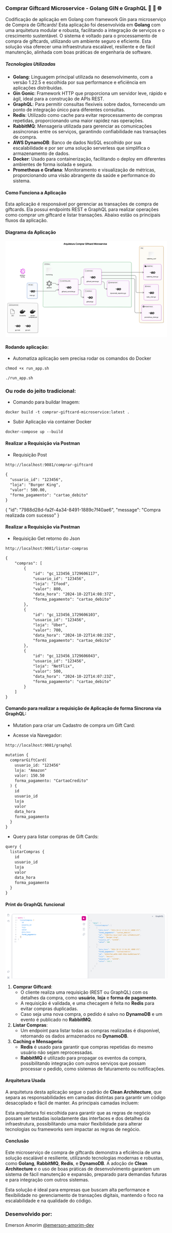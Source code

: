 ### Comprar Giftcard Microservice - Golang GIN e GraphQL 🚀 🔄 🌐

Codificação de aplicação em Golang com framework Gin para microserviço de Compra de Giftcards! Esta aplicação foi desenvolvida em **Golang** com uma arquitetura modular e robusta, facilitando a integração de serviços e o crescimento sustentável. O sistema é voltado para o processamento de compra de giftcards, utilizando um ambiente seguro e eficiente. Esta solução visa oferecer uma infraestrutura escalável, resiliente e de fácil manutenção, alinhada com boas práticas de engenharia de software.

##### Tecnologias Utilizadas
- **Golang**: Linguagem principal utilizada no desenvolvimento, com a versão 1.22.5 e escolhida por sua performance e eficiência em aplicações distribuídas.
- **Gin Gonic**: Framework HTTP que proporciona um servidor leve, rápido e ágil, ideal para a construção de APIs REST.
- **GraphQL**: Para permitir consultas flexíveis sobre dados, fornecendo um ponto de integração único para diferentes consultas.
- **Redis**: Utilizado como cache para evitar reprocessamento de compras repetidas, proporcionando uma maior rapidez nas operações.
- **RabbitMQ**: Mensageria utilizada para gerenciar as comunicações assíncronas entre os serviços, garantindo confiabilidade nas transações de compra.
- **AWS DynamoDB**: Banco de dados NoSQL escolhido por sua escalabilidade e por ser uma solução serverless que simplifica o armazenamento de dados.
- **Docker**: Usado para containerização, facilitando o deploy em diferentes ambientes de forma isolada e segura.
- **Prometheus e Grafana**: Monitoramento e visualização de métricas, proporcionando uma visão abrangente da saúde e performance do sistema.

#### Como Funciona a Aplicação
Esta aplicação é responsável por gerenciar as transações de compra de giftcards. Ela possui endpoints REST e GraphQL para realizar operações como comprar um giftcard e listar transações. Abaixo estão os principais fluxos da aplicação.


#### Diagrama da Aplicação

![](https://raw.githubusercontent.com/emersonamorim-dev/CoreBankingMicroservices-CleanArch-3/refs/heads/main/Diagrama/Arquitetura-Comprar-Giftcard-Microservice.png)

#### Rodando aplicação:

- Automatiza aplicação sem precisa rodar os comandos do Docker
```
chmod +x run_app.sh
```

```
./run_app.sh
```


### Ou rode do jeito tradicional:
- Comando para buildar Imagem:

```
docker build -t comprar-giftcard-microservice:latest .
```


- Subir Aplicação via container Docker
```
docker-compose up --build
```

#### Realizar a Requisição via Postman


- Requisição Post
```
http://localhost:9081/comprar-giftcard
```

```
{
  "usuario_id": "123456",
  "loja": "Burger King",
  "valor": 500.00,
  "forma_pagamento": "cartao_debito"
}
```


{
    "id": "7988d28d-fa2f-4a34-8491-1889c7f40ae6",
    "message": "Compra realizada com sucesso"
}

#### Realizar a Requisição via Postman
- Requisição Get retorno do Json

```
http://localhost:9081/listar-compras
```

```
{
    "compras": [
        {
            "id": "gc_123456_1729606117",
            "usuario_id": "123456",
            "loja": "Ifood",
            "valor": 800,
            "data_hora": "2024-10-22T14:08:37Z",
            "forma_pagamento": "cartao_debito"
        },
        {
            "id": "gc_123456_1729606103",
            "usuario_id": "123456",
            "loja": "Uber",
            "valor": 700,
            "data_hora": "2024-10-22T14:08:23Z",
            "forma_pagamento": "cartao_debito"
        },
        {
            "id": "gc_123456_1729606043",
            "usuario_id": "123456",
            "loja": "NetFlix",
            "valor": 500,
            "data_hora": "2024-10-22T14:07:23Z",
            "forma_pagamento": "cartao_debito"
        }
    ]
}
```


#### Comando para realizar a requisição de Aplicação de forma Sincrona via GraphQL:

- Mutation para criar um Cadastro de compra um Gift Card:

- Acesse via Navegador:
```
http://localhost:9081/graphql
```

```
mutation {
  comprarGiftCard(
    usuario_id: "123456"
    loja: "Amazon"
    valor: 150.50
    forma_pagamento: "CartaoCredito"
  ) {
    id
    usuario_id
    loja
    valor
    data_hora
    forma_pagamento
  }
}
```

- Query para listar compras de Gift Cards:

```
query {
  listarCompras {
    id
    usuario_id
    loja
    valor
    data_hora
    forma_pagamento
  }
}
```

#### Print do GraphQL funcional

![](https://raw.githubusercontent.com/emersonamorim-dev/CoreBankingMicroservices-CleanArch-3/refs/heads/main/Diagrama/Captura-tela-2024-10-22-145508.png)


1. **Comprar Giftcard**:
   - O cliente realiza uma requisição (REST ou GraphQL) com os detalhes da compra, como **usuário**, **loja** e **forma de pagamento**.
   - A requisição é validada, e uma checagem é feita no **Redis** para evitar compras duplicadas.
   - Caso seja uma nova compra, o pedido é salvo no **DynamoDB** e um evento é publicado no **RabbitMQ**.
2. **Listar Compras**:
   - Um endpoint para listar todas as compras realizadas é disponível, retornando os dados armazenados no **DynamoDB**.
3. **Caching e Mensageria**:
   - **Redis** é usado para garantir que compras repetidas do mesmo usuário não sejam reprocessadas.
   - **RabbitMQ** é utilizado para propagar os eventos da compra, possibilitando integração com outros serviços que possam processar o pedido, como sistemas de faturamento ou notificações.

#### Arquitetura Usada
A arquitetura desta aplicação segue o padrão de **Clean Architecture**, que separa as responsabilidades em camadas distintas para garantir um código desacoplado e fácil de manter. As principais camadas incluem:

Esta arquitetura foi escolhida para garantir que as regras de negócio possam ser testadas isoladamente das interfaces e dos detalhes da infraestrutura, possibilitando uma maior flexibilidade para alterar tecnologias ou frameworks sem impactar as regras de negócio.

#### Conclusão 
Este microserviço de compra de giftcards demonstra a eficiência de uma solução escalável e resiliente, utilizando tecnologias modernas e robustas, como **Golang**, **RabbitMQ**, **Redis**, e **DynamoDB**. A adoção de **Clean Architecture** e o uso de boas práticas de desenvolvimento garantem um sistema de fácil manutenção e expansão, preparado para demandas futuras e para integração com outros sistemas.

Esta solução é ideal para empresas que buscam alta performance e flexibilidade no gerenciamento de transações digitais, mantendo o foco na escalabilidade e na qualidade do código.


### Desenvolvido por:
Emerson Amorim [@emerson-amorim-dev](https://www.linkedin.com/in/emerson-amorim-dev/)

